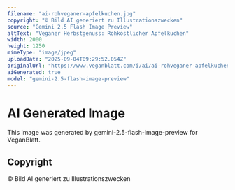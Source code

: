```yaml
---
filename: "ai-rohveganer-apfelkuchen.jpg"
copyright: "© Bild AI generiert zu Illustrationszwecken"
source: "Gemini 2.5 Flash Image Preview"
altText: "Veganer Herbstgenuss: Rohköstlicher Apfelkuchen"
width: 2000
height: 1250
mimeType: "image/jpeg"
uploadDate: "2025-09-04T09:29:52.054Z"
originalUrl: "https://www.veganblatt.com/i/ai/ai-rohveganer-apfelkuchen.jpg"
aiGenerated: true
model: "gemini-2.5-flash-image-preview"
---
```


# AI Generated Image

This image was generated by gemini-2.5-flash-image-preview for VeganBlatt.

## Copyright
© Bild AI generiert zu Illustrationszwecken
